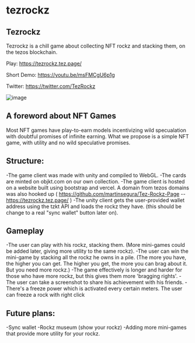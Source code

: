 # tezrockz

## Tezrockz
Tezrockz is a chill game about collecting NFT rockz and stacking them, on the tezos blockchain.

Play: https://tezrockz.tez.page/



Short Demo: https://youtu.be/msFMCgU6p1g



Twitter: https://twitter.com/TezRockz

![image](https://user-images.githubusercontent.com/56002312/146664405-5bba7677-cae6-4444-89fb-674512d0777c.png)



## A foreword about NFT Games

Most NFT games have play-to-earn models incentivizing wild specualation with doubtful promises of infinite earning.
What we propose is a simple NFT game, with utility and no wild speculative promises.



## Structure:
-The game client was made with unity and compiled to WebGL.
-The cards are minted on objkt.com on our own collection.
-The game client is hosted on a website built using bootstrap and vercel. A domain from tezos domains was also hooked up ( https://github.com/martinsegura/Tez-Rockz-Page -- https://tezrockz.tez.page/ )
-The unity client gets the user-provided wallet address using the tzkt API and loads the rockz they have. (this should be change to a real "sync wallet" button later on).

## Gameplay
-The user can play with his rockz, stacking them. (More mini-games could be added later, giving more utility to the same rockz).
-The user can win the mini-game by stacking all the rockz he owns in a pile. (The more you have, the higher you can get. The higher you get, the more you can brag about it. But you need more rockz.)
-The game effectively is longer and harder for those who have more rockz, but this gives them more 'bragging rights'.
-The user can take a screenshot to share his achievement with his friends.
-There's a freeze power which is activated every certain meters. The user can freeze a rock with right click

## Future plans:
-Sync wallet
-Rockz museum (show your rockz)
-Adding more mini-games that provide more utility for your rockz.
